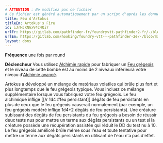 ```yaml
---
# ATTENTION : Ne modifiez pas ce fichier
# Ce fichier est généré automatiquement par un script d'après les données du module Foundry VTT officiel et de sa traduction
title: Feu d'Artokus
titleEn: Artokus's Fire
id: iJrHJKNGxV4z4Qi7
urlFr: https://gitlab.com/pathfinder-fr/foundryvtt-pathfinder2-fr/-/blob/master/data/feats/iJrHJKNGxV4z4Qi7.htm
urlEn: https://gitlab.com/hooking/foundry-vtt---pathfinder-2e/-/blob/master/packs/data/feats.db/artokus-s-fire.json
layout: dons
---
```

**Fréquence** une fois par round

**Déclencheur** Vous utilisez [Alchimie rapide](alchimie-rapide.md) pour fabriquer un [Feu grégeois](../équipements/feu-grégeois-inférieur.md) et le niveau de cette bombe est au moins de 2 niveaux inférieurà votre niveau d'[Alchimie avancé](../capacité-classe/alchimie-avancée.md).

Artokus a développé un mélange de matériaux volatiles qui brûle plus fort et plus longtemps que le feu grégeois typique. Vous incluez ce mélange supplémentaire lorsque vous fabriquez votre feu grégeois. Le feu alchimique inflige [[/r 1d4 #feu persistant]] dégâts de feu persistants en plus de ceux que le feu grégeois causerait normalement (par exemple, un feu grégeois modéré inflige 1d4+2 dégâts de feu persistants). Une créature subissant des dégâts de feu persistants du feu grégeois a besoin de réussir deux tests nus pour mettre un terme aux dégâts persistants ou un test si la créature possède une récupération assistée qui réduit le DD du test nu à 10. Le feu grégeois amélioré brûle même sous l'eau  et toute tentative pour mettre un terme aux dégâts persistants en utilisant de l'eau n'a pas d'effet.
